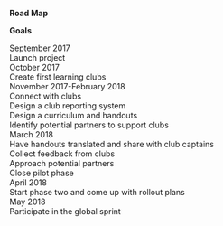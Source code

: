 **Road Map**  

**Goals**  

September 2017 <br/>
Launch project <br/>
October 2017 <br/>
Create first learning clubs <br/>
November 2017-February 2018 <br/>
Connect with clubs <br/>
Design a club reporting system <br/>
Design a curriculum and handouts <br/>
Identify potential partners to support clubs <br/>
March 2018 <br/>
Have handouts translated and share with club captains <br/>
Collect feedback from clubs <br/>
Approach potential partners <br/>
Close pilot phase <br/>
April 2018 <br/>
Start phase two and come up with rollout plans <br/>
May 2018 <br/>
Participate in the global sprint 
